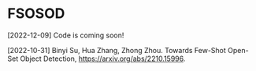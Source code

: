 # FSOSOD
[2022-12-09] Code is coming soon!

[2022-10-31] Binyi Su, Hua Zhang, Zhong Zhou. Towards Few-Shot Open-Set Object Detection,
https://arxiv.org/abs/2210.15996.
